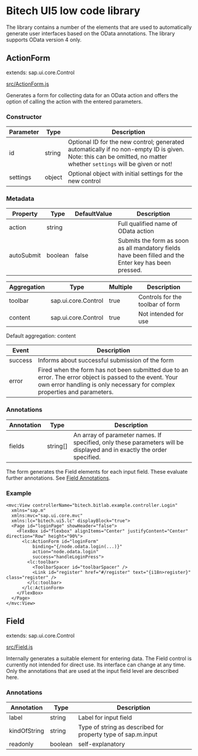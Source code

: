 # Bitech UI5 low code library

The library contains a number of the elements that are used to automatically generate user interfaces based on the OData annotations. The library supports OData version 4 only.

## ActionForm

extends: sap.ui.core.Control

[src/ActionForm.js](/src/ActionForm.js)

Generates a form for collecting data for an OData action and offers the option of calling the action with the entered parameters.

### Constructor

Parameter | Type    | Description  
----------|---------|--------------
id        | string  | Optional ID for the new control; generated automatically if no non-empty ID is given. Note: this can be omitted, no matter whether <code>settings</code> will be given or not!
settings  | object  | Optional object with initial settings for the new control

### Metadata

Property   | Type    | DefaultValue | Description
-----------|---------|--------------|------------
action     | string  |              | Full qualified name of OData action
autoSubmit | boolean | false        | Submits the form as soon as all mandatory fields have been filled and the Enter key has been pressed.

Aggregation | Type                | Multiple | Description
------------|---------------------|----------|------------
toolbar     | sap.ui.core.Control | true     | Controls for the toolbar of form
content     | sap.ui.core.Control | true     | Not intended for use

Default aggregation: content

Event    | Description
---------|------------
success  | Informs about successful submission of the form
error    | Fired when the form has not been submitted due to an error. The error object is passed to the event. Your own error handling is only necessary for complex properties and parameters.

### Annotations

Annotation | Type     | Description
-----------|----------|------------
fields     | string[] | An array of parameter names. If specified, only these parameters will be displayed and in exactly the order specified.

The form generates the Field elements for each input field. These evaluate further annotations. See [Field Annotations](#annotations-1).

### Example

```
<mvc:View controllerName="bitech.bitlab.example.controller.Login"
  xmlns="sap.m"
  xmlns:mvc="sap.ui.core.mvc"
  xmlns:lc="bitech.ui5.lc" displayBlock="true">
  <Page id="loginPage" showHeader="false">
    <FlexBox id="flexbox" alignItems="Center" justifyContent="Center" direction="Row" height="90%">
      <lc:ActionForm id="loginForm" 
          binding="{/node.odata.login(...)}"
          action="node.odata.login"
          success="handleLoginPress">
        <lc:toolbar>
          <ToolbarSpacer id="toolbarSpacer" />
          <Link id="register" href="#/register" text="{i18n>register}" class="register" />
        </lc:toolbar>
      </lc:ActionForm>
    </FlexBox>
  </Page>
</mvc:View>
```

## Field

extends: sap.ui.core.Control

[src/Field.js](/src/Field.js)

Internally generates a suitable element for entering data. The Field control is currently not intended for direct use. Its interface can change at any time. Only the annotations that are used at the input field level are described here.

### Annotations

Annotation   | Type     | Description
-------------|----------|------------
label        | string   | Label for input field
kindOfString | string   | Type of string as described for property type of sap.m.input
readonly     | boolean  | self-explanatory